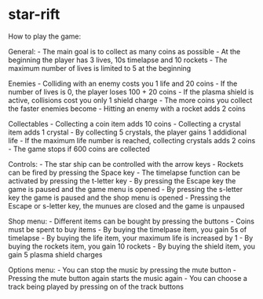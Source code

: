 # star-rift
How to play the game:

General: - The main goal is to collect as many coins as possible - At the beginning the player has 3 lives, 10s timelapse and 10 rockets - The maximum number of lives is limited to 5 at the beginning

Enemies - Colliding with an enemy costs you 1 life and 20 coins - If the number of lives is 0, the player loses 100 + 20 coins - If the plasma shield is active, collisions cost you only 1 shield charge - The more coins you collect the faster enemies become - Hitting an enemy with a rocket adds 2 coins

Collectables - Collecting a coin item adds 10 coins - Collecting a crystal item adds 1 crystal - By collecting 5 crystals, the player gains 1 addidional life - If the maximum life number is reached, collecting crystals adds 2 coins - The game stops if 600 coins are collected

Controls: - The star ship can be controlled with the arrow keys - Rockets can be fired by pressing the Space key - The timelapse function can be activated by pressing the t-letter key - By pressing the Escape key the game is paused and the game menu is opened - By pressing the s-letter key the game is paused and the shop menu is opened - Pressing the Escape or s-letter key, the munues are closed and the game is unpaused

Shop menu: - Different items can be bought by pressing the buttons - Coins must be spent to buy items - By buying the timelpase item, you gain 5s of timelapse - By buying the life item, your maximum life is increased by 1 - By buying the rockets item, you gain 10 rockets - By buying the shield item, you gain 5 plasma shield charges

Options menu: - You can stop the music by pressing the mute button - Pressing the mute button again starts the music again - You can choose a track being played by pressing on of the track buttons
